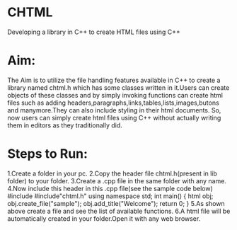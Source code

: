 # CHTML
Developing a library in C++ to create HTML files using C++
# Aim:
  The Aim is to utilize the file handling features available in C++ to create a library named chtml.h which has some classes 
  written in it.Users can create objects of these classes and by simply invoking functions can create html files such as adding 
  headers,paragraphs,links,tables,lists,images,butons and manymore.They can also include styling in their html documents.
  So, now users can simply create html files using C++ without actually writing them in editors as they traditionally did.
# Steps to Run:
1.Create a folder in your pc.
2.Copy the header file chtml.h(present in lib folder) to your folder.
3.Create a .cpp file in the same folder with any name.
4.Now include this header in this .cpp file(see the sample code below)
        #include<iostream>
        #include"chtml.h"
        using namespace std;
        int main()
        {
        html obj;
        obj.create_file("sample");
        obj.add_title("Welcome");
        return 0;
        }
5.As shown above create a file and see the list of available functions.
6.A html file will be automatically created in your folder.Open it with any web browser.
